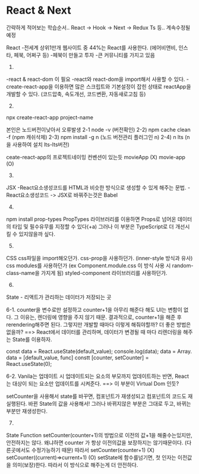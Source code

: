# React & Next

간략하게 적어보는 학습순서..
React -> Hook -> Next -> Redux Ts 등..
계속수정될 예정

React
-전세계 상위1만개 웹사이트 중 44%는 React를 사용한다.
(에어비앤비, 인스타, 페북, 어쩌구 등)
-페북이 만들고 투자
-큰 커뮤니티를 가지고 있음


1.
-react & react-dom 이 필요
-react와 react-dom을 import해서 사용할 수 있다.
-create-react-app을 이용하면 많은 스크립트와 기본설정이 잡힌 상태로 reactApp을 개발할 수 있다.
(코드압축, 속도개선, 코드변환, 자동새로고침 등)

2.
npx create-react-app project-name

본인은 노드버전이낮아서 오류발생
2-1 node -v (버전확인)
2-2) npm cache clean -f (npm 캐쉬삭제)
2-3) npm install -g n (노드 버전관리 플러그인 n)
2-4) n lts (n을 사용하여 설치 lts-lts버전)

ceate-react-app의 프로젝트네이밍 컨벤션이 있는듯
movieApp (X)
movie-app (O)

3.
JSX
-React요소생성코드를 HTML과 비슷한 방식으로 생성할 수 있게 해주는 문법.
-React요소생성코드 -> JSX로 바꿔주는것은 Babel

4.
npm install prop-types
PropTypes 라이브러리를 이용하면 Props로 넘어온 데이터의 타입 및 필수유무를 지정할 수 있다(+a)
그러나 이 부분은 TypeScript로 더 개선시킬 수 있지않을까 싶다.

5.
CSS
css파일을 import해오던가.
css-prop을 사용하던가. (inner-style 방식과 유사)
css modules를 사용하던가 (ex Component.module.css 이 방식 사용 시 random-class-name을 가지게 됨)
styled-component 라이브러리를 사용하던가.

6.
State - 리액트가 관리하는 데이터가 저장되는 곳

6-1.
counter을 변수로만 설정하고 counter+1을 아무리 해준다 해도 UI는 변함이 없다.
그 이유는, 렌더링에 영향을 주지 않기 때문.
결과적으로, counter+1을 해준 후 rerendering해주면 된다.
그렇지만 개발할 때마다 이렇게 해줘야할까?
더 좋은 방법은 없을까?
==> React에서 데이터를 관리하며, 데이터가 변경될 때 마다 리렌더링을 해주는 State를 이용하자.

const data = React.useState(default_value);
console.log(data);
data = Array. 
data = [default_value, func]
constt [counter, setCounter] = React.useState(0);


6-2.
Vanila는 업데이트 시 업데이트되는 요소의 부모까지 업데이트하는 반면, React는 대상이 되는 요소만 업데이트를 시켜준다. ==> 이 부분이 Virtual Dom 인듯?

setCounter을 사용해서 state를 바꾸면, 컴포넌트가 재생성되고 컴포넌트의 코드도 재 실행된다. 바뀐 State의 값을 사용해서! 
그러나 바뀌지않은 부분은 그대로 두고, 바뀌는 부분만 재생성한다.

7.
State Function
setCounter(counter+1)의 방법으로 이전의 값+1을 해줄수는있지만, 안전하지는 않다.
왜냐하면 counter 가 항상 이전의값을 보장하지는 않기때문이다.
(다른곳에서도 수정가능하기 때문)
따라서
setCounter(counter+1) (X)
setCounter((current)=>current+1) (O)
setState에 함수를넘기면, 첫 인자는 이전값을 의미(보장)한다.
따라서 이 방식으로 해주는게 더 안전하다.


